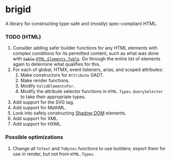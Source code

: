 # brigid

A library for constructing type-safe and (mostly) spec-compliant HTML.

### TODO (HTML)

1. Consider adding safer builder functions for any HTML elements with complex conditions for its permitted content, such as what was done with <del>`table`</del> <ins>`HTML.Elements.Table`</ins>. Go through the entire list of elements again to determine what qualifies for this.
2. For each of global, HTMX, event listeners, arias, and scoped
attributes:
    1. Make constructors for `Attribute` GADT.
    2. Make render functions.
    3. Modify `ValidElementsFor`.
    4. Modify the attribute selector functions in `HTML.Types.QuerySelector` to take their appropriate types.
3. Add support for the SVG tag.
4. Add support for MathML.
5. Look into safely constructing [Shadow DOM](https://developer.mozilla.org/en-US/docs/Web/API/Web_components/Using_shadow_DOM) elements.
6. Add support for XML.
7. Add support for HXML.

### Possible optimizations

1. Change all `ToText` and `ToBytes` functions to use builders; export them for use in render, but not from `HTML.Types`.

